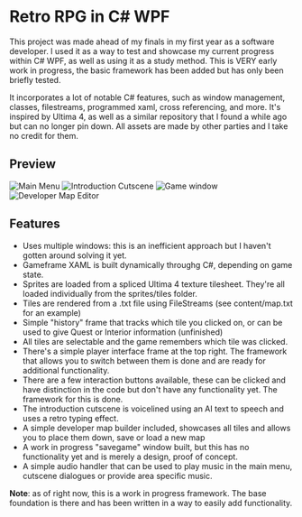 # Retro RPG in C# WPF

This project was made ahead of my finals in my first year as a software developer. I used it as a way to test and showcase my current progress within C# WPF, as well as using it as a study method. This is VERY early work in progress, the basic framework has been added but has only been briefly tested.

It incorporates a lot of notable C# features, such as window management, classes, filestreams, programmed xaml, cross referencing, and more. It's inspired by Ultima 4, as well as a similar repository that I found a while ago but can no longer pin down. All assets are made by other parties and I take no credit for them. 

## Preview

![Main Menu](https://github.com/user-attachments/assets/440870da-58b8-4d82-8451-6442603c7f48)
![Introduction Cutscene](https://github.com/user-attachments/assets/fb723b0c-d53a-47a6-b0b0-c6ac0e98e3f3)
![Game window](https://github.com/user-attachments/assets/92d517d8-d26b-49b4-8d38-d6fa5796771d)
![Developer Map Editor](https://github.com/user-attachments/assets/81a656ed-383d-4e17-b340-12f5c45a3bec)

## Features

- Uses multiple windows: this is an inefficient approach but I haven't gotten around solving it yet.
- Gameframe XAML is built dynamically throughg C#, depending on game state.
- Sprites are loaded from a spliced Ultima 4 texture tilesheet. They're all loaded individually from the sprites/tiles folder.
- Tiles are rendered from a .txt file using FileStreams (see content/map.txt for an example)
- Simple "history" frame that tracks which tile you clicked on, or can be used to give Quest or Interior information (unfinished)
- All tiles are selectable and the game remembers which tile was clicked.
- There's a simple player interface frame at the top right. The framework that allows you to switch between them is done and are ready for additional functionality.
- There are a few interaction buttons available, these can be clicked and have distinction in the code but don't have any functionality yet. The framework for this is done.
- The introduction cutscene is voicelined using an AI text to speech and uses a retro typing effect.
- A simple developer map builder included, showcases all tiles and allows you to place them down, save or load a new map
- A work in progress "savegame" window built, but this has no functionality yet and is merely a design, proof of concept.
- A simple audio handler that can be used to play music in the main menu, cutscene dialogues or provide area specific music.

**Note**: as of right now, this is a work in progress framework. The base foundation is there and has been written in a way to easily add functionality. 

